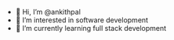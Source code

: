- 👋 Hi, I’m @ankithpal
- 👀 I’m interested in software development 
- 🌱 I’m currently learning full stack development 

<!---
ankithpal/ankithpal is a ✨ special ✨ repository because its `README.md` (this file) appears on your GitHub profile.
You can click the Preview link to take a look at your changes.
--->

